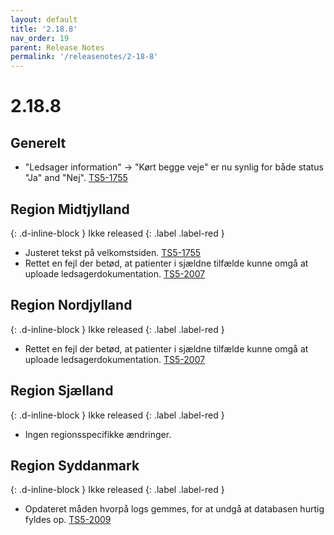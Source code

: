 ```yaml
---
layout: default
title: '2.18.8'
nav_order: 19
parent: Release Notes
permalink: '/releasenotes/2-18-8'
---
```


# 2.18.8

## Generelt
- "Ledsager information" -> "Kørt begge veje"  er nu synlig for både status "Ja" and "Nej". [TS5-1755](https://sd.trifork.com/browse/TS5-1955)

## Region Midtjylland
{: .d-inline-block }
Ikke released
{: .label .label-red }
- Justeret tekst på velkomstsiden. [TS5-1755](https://sd.trifork.com/browse/TS5-1955)
- Rettet en fejl der betød, at patienter i sjældne tilfælde kunne omgå at uploade ledsagerdokumentation. [TS5-2007](https://sd.trifork.com/projects/TS5/queues/custom/95/TS5-2007)

## Region Nordjylland
{: .d-inline-block }
Ikke released
{: .label .label-red }
- Rettet en fejl der betød, at patienter i sjældne tilfælde kunne omgå at uploade ledsagerdokumentation. [TS5-2007](https://sd.trifork.com/projects/TS5/queues/custom/95/TS5-2007)

## Region Sjælland
{: .d-inline-block }
Ikke released
{: .label .label-red }
- Ingen regionsspecifikke ændringer.

## Region Syddanmark
{: .d-inline-block }
Ikke released
{: .label .label-red }
- Opdateret måden hvorpå logs gemmes, for at undgå at databasen hurtig fyldes op. [TS5-2009](https://sd.trifork.com/projects/TS5/queues/custom/95/TS5-2009)
